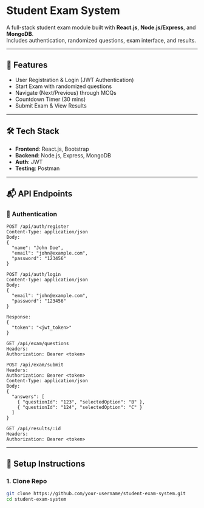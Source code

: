 # Student Exam System

A full-stack student exam module built with **React.js**, **Node.js/Express**, and **MongoDB**.  
Includes authentication, randomized questions, exam interface, and results.

---

## 🚀 Features 
- User Registration & Login (JWT Authentication)
- Start Exam with randomized questions
- Navigate (Next/Previous) through MCQs
- Countdown Timer (30 mins)
- Submit Exam & View Results

---

## 🛠️ Tech Stack
- **Frontend**: React.js, Bootstrap
- **Backend**: Node.js, Express, MongoDB
- **Auth**: JWT
- **Testing**: Postman

---
## 📬 API Endpoints

### 🔑 Authentication

```http
POST /api/auth/register
Content-Type: application/json
Body:
{
  "name": "John Doe",
  "email": "john@example.com",
  "password": "123456"
}
```
```http
POST /api/auth/login
Content-Type: application/json
Body:
{
  "email": "john@example.com",
  "password": "123456"
}

Response:
{
  "token": "<jwt_token>"
}

```
```http
GET /api/exam/questions
Headers:
Authorization: Bearer <token>

```
```http
POST /api/exam/submit
Headers:
Authorization: Bearer <token>
Content-Type: application/json
Body:
{
  "answers": [
    { "questionId": "123", "selectedOption": "B" },
    { "questionId": "124", "selectedOption": "C" }
  ]
}

```
```http
GET /api/results/:id
Headers:
Authorization: Bearer <token>

```
---

## 🔧 Setup Instructions

### 1. Clone Repo
```bash
git clone https://github.com/your-username/student-exam-system.git
cd student-exam-system
